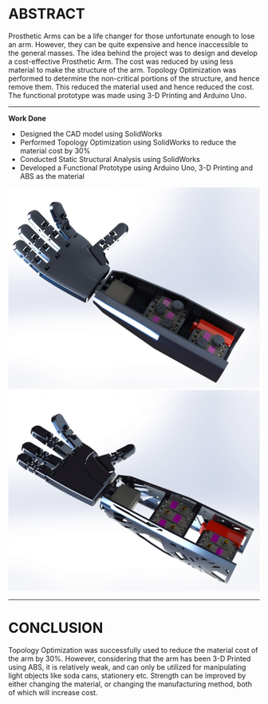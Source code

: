# ABSTRACT

Prosthetic Arms can be a life changer for those unfortunate enough to lose an arm. However, they can be quite expensive and hence inaccessible to the general masses. The idea behind the project was to design and develop a cost-effective Prosthetic Arm. The cost was reduced by using less material to make the structure of the arm. Topology Optimization was performed to determine the non-critical portions of the structure, and hence remove them. This reduced the material used and hence reduced the cost. The functional prototype was made using 3-D Printing and Arduino Uno.

---

**Work Done**

* Designed the CAD model using SolidWorks
* Performed Topology Optimization using SolidWorks to reduce the material cost by 30%
* Conducted Static Structural Analysis using SolidWorks
* Developed a Functional Prototype using Arduino Uno, 3-D Printing and ABS as the material

<img src='/Prosthetic Arm/Images/ProstheticArm.png'>

<img src='/Prosthetic Arm/Images/ProstheticArm_Topo.png'>

---

# CONCLUSION

Topology Optimization was successfully used to reduce the material cost of the arm by 30%. However, considering that the arm has been 3-D Printed using ABS, it is relatively weak, and can only be utilized for manipulating light objects like soda cans, stationery etc. Strength can be improved by either changing the material, or changing the manufacturing method, both of which will increase cost.